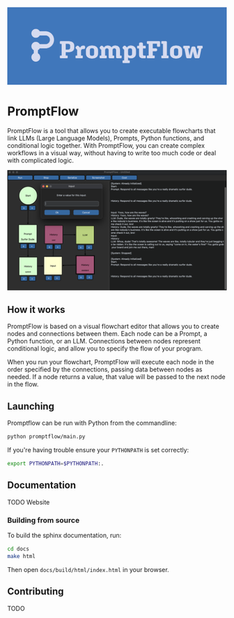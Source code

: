 ![](promptflow/res/Logo_full_1.png)
---
# PromptFlow

PromptFlow is a tool that allows you to create executable flowcharts that link LLMs (Large Language Models), Prompts, Python functions, and conditional logic together. With PromptFlow, you can create complex workflows in a visual way, without having to write too much code or deal with complicated logic.

![screenshot](screenshots/readme/heroscreenshot.png)

## How it works

PromptFlow is based on a visual flowchart editor that allows you to create nodes and connections between them. Each node can be a Prompt, a Python function, or an LLM. Connections between nodes represent conditional logic, and allow you to specify the flow of your program.

When you run your flowchart, PromptFlow will execute each node in the order specified by the connections, passing data between nodes as needed. If a node returns a value, that value will be passed to the next node in the flow.

## Launching

Promptflow can be run with Python from the commandline:

```bash
python promptflow/main.py
```

If you're having trouble ensure your `PYTHONPATH` is set correctly:

```bash
export PYTHONPATH=$PYTHONPATH:.
```

## Documentation

TODO Website

### Building from source

To build the sphinx documentation, run:

```bash
cd docs
make html
```

Then open `docs/build/html/index.html` in your browser.

## Contributing

TODO
